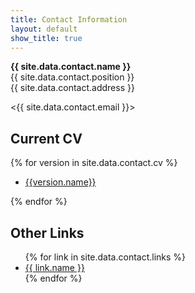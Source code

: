 ```yaml
---
title: Contact Information
layout: default
show_title: true
---
```


**{{ site.data.contact.name }}**  
{{ site.data.contact.position }}  
{{ site.data.contact.address }}

<{{ site.data.contact.email }}>

## Current CV
{% for version in site.data.contact.cv %}
<ul>
<li><a href="{{version.url}}">{{version.name}}</a></li>
</ul>

{% endfor %}

## Other Links

<ul>
{% for link in site.data.contact.links %}
<li><a href="{{%20link.url%20}}">{{ link.name }}</a></li>
{% endfor %}
</ul>
